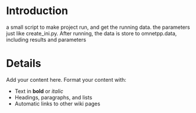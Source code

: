 # Introduction #

a small script to make project run, and get the running data. the parameters just like create\_ini.py. After running, the data is store to omnetpp.data, including results and parameters


# Details #

Add your content here.  Format your content with:
  * Text in **bold** or _italic_
  * Headings, paragraphs, and lists
  * Automatic links to other wiki pages